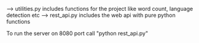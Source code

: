 --> utilities.py includes functions for the project like word count, language detection etc
--> rest_api.py includes the web api with pure python functions

To run the server on 8080 port call "python rest_api.py"
